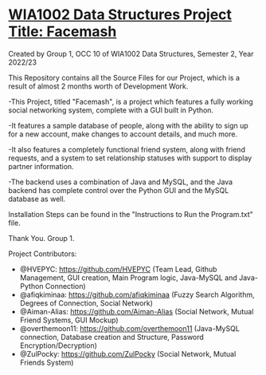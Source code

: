 <u>WIA1002 Data Structures Project Title: Facemash</u>
=======================================================

Created by Group 1, OCC 10 of WIA1002 Data Structures, Semester 2, Year 2022/23

This Repository contains all the Source Files for our Project, which is a result of almost 2 months worth of Development Work.

-This Project, titled "Facemash", is a project which features a fully working social networking system, complete with a GUI built in Python.

-It features a sample database of people, along with the ability to sign up for a new account, make changes to account details, and much more.

-It also features a completely functional friend system, along with friend requests, and a system to set relationship statuses with support to display partner information.

-The backend uses a combination of Java and MySQL, and the Java backend has complete control over the Python GUI and the MySQL database as well.

Installation Steps can be found in the "Instructions to Run the Program.txt" file.

Thank You.
Group 1.

Project Contributors:
- @HVEPYC: https://github.com/HVEPYC (Team Lead, Github Management, GUI creation, Main Program logic, Java-MySQL and Java-Python Connection)
- @afiqkiminaa: https://github.com/afiqkiminaa (Fuzzy Search Algorithm, Degrees of Connection, Social Network)
- @Aiman-Alias: https://github.com/Aiman-Alias (Social Network, Mutual Friend Systems, GUI Mockup)
- @overthemoon11: https://github.com/overthemoon11 (Java-MySQL connection, Database creation and Structure, Password Encryption/Decryption)
- @ZulPocky: https://github.com/ZulPocky (Social Network, Mutual Friends System)
